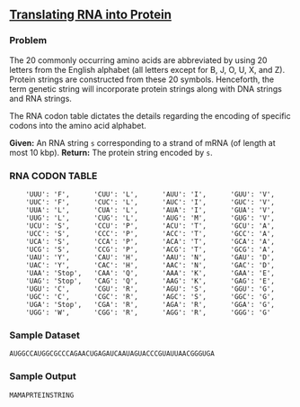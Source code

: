 ## [Translating RNA into Protein](https://rosalind.info/problems/prot/)

### Problem
The 20 commonly occurring amino acids are abbreviated by using 20 letters from the English alphabet (all letters except for B, J, O, U, X, and Z). Protein strings are constructed from these 20 symbols. Henceforth, the term genetic string will incorporate protein strings along with DNA strings and RNA strings.

The RNA codon table dictates the details regarding the encoding of specific codons into the amino acid alphabet.

<b>Given:</b> An RNA string `s` corresponding to a strand of mRNA (of length at most 10 kbp).
<b>Return:</b> The protein string encoded by `s`.

### RNA CODON TABLE
```
    'UUU': 'F',      'CUU': 'L',      'AUU': 'I',      'GUU': 'V',
    'UUC': 'F',      'CUC': 'L',      'AUC': 'I',      'GUC': 'V',
    'UUA': 'L',      'CUA': 'L',      'AUA': 'I',      'GUA': 'V',
    'UUG': 'L',      'CUG': 'L',      'AUG': 'M',      'GUG': 'V',
    'UCU': 'S',      'CCU': 'P',      'ACU': 'T',      'GCU': 'A',
    'UCC': 'S',      'CCC': 'P',      'ACC': 'T',      'GCC': 'A',
    'UCA': 'S',      'CCA': 'P',      'ACA': 'T',      'GCA': 'A',
    'UCG': 'S',      'CCG': 'P',      'ACG': 'T',      'GCG': 'A',
    'UAU': 'Y',      'CAU': 'H',      'AAU': 'N',      'GAU': 'D',
    'UAC': 'Y',      'CAC': 'H',      'AAC': 'N',      'GAC': 'D',
    'UAA': 'Stop',   'CAA': 'Q',      'AAA': 'K',      'GAA': 'E',
    'UAG': 'Stop',   'CAG': 'Q',      'AAG': 'K',      'GAG': 'E',
    'UGU': 'C',      'CGU': 'R',      'AGU': 'S',      'GGU': 'G',
    'UGC': 'C',      'CGC': 'R',      'AGC': 'S',      'GGC': 'G',
    'UGA': 'Stop',   'CGA': 'R',      'AGA': 'R',      'GGA': 'G',
    'UGG': 'W',      'CGG': 'R',      'AGG': 'R',      'GGG': 'G'
```

### Sample Dataset
```
AUGGCCAUGGCGCCCAGAACUGAGAUCAAUAGUACCCGUAUUAACGGGUGA
```

### Sample Output
```
MAMAPRTEINSTRING
```
